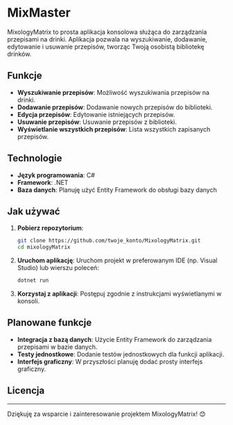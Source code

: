 # MixMaster

MixologyMatrix to prosta aplikacja konsolowa służąca do zarządzania przepisami na drinki. Aplikacja pozwala na wyszukiwanie, dodawanie, edytowanie i usuwanie przepisów, tworząc Twoją osobistą bibliotekę drinków.

## Funkcje

- **Wyszukiwanie przepisów**: Możliwość wyszukiwania przepisów na drinki.
- **Dodawanie przepisów**: Dodawanie nowych przepisów do biblioteki.
- **Edycja przepisów**: Edytowanie istniejących przepisów.
- **Usuwanie przepisów**: Usuwanie przepisów z biblioteki.
- **Wyświetlanie wszystkich przepisów**: Lista wszystkich zapisanych przepisów.

## Technologie

- **Język programowania**: C#
- **Framework**: .NET
- **Baza danych**: Planuję użyć Entity Framework do obsługi bazy danych

## Jak używać

1. **Pobierz repozytorium**:
    ```bash
    git clone https://github.com/twoje_konto/MixologyMatrix.git
    cd mixologyMatrix
    ```

2. **Uruchom aplikację**:
    Uruchom projekt w preferowanym IDE (np. Visual Studio) lub wierszu poleceń:
    ```bash
    dotnet run
    ```

3. **Korzystaj z aplikacji**:
    Postępuj zgodnie z instrukcjami wyświetlanymi w konsoli.

## Planowane funkcje

- **Integracja z bazą danych**: Użycie Entity Framework do zarządzania przepisami w bazie danych.
- **Testy jednostkowe**: Dodanie testów jednostkowych dla funkcji aplikacji.
- **Interfejs graficzny**: W przyszłości planuję dodać prosty interfejs graficzny.


## Licencja



---

Dziękuję za wsparcie i zainteresowanie projektem MixologyMatrix! 😊
